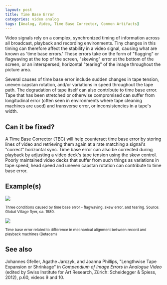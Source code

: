 ```yaml
---
layout: post
title: Time Base Error
categories: video analog
tags: [Analog, Video, Time Base Corrector, Common Artifacts]
---
```


Video signals rely on a complex, synchronized timing of information across all broadcast, playback and recording environments. Tiny changes in this timing can therefore affect the stability in a video signal, causing what are known as 'time base errors.' These errors take on the form of "flagging" or flagwaving at the top of the screen, "skewing" error at the bottom of the screen, or an interspersed, horizontal "tearing" of the image throughout the picture area.

Several causes of time base error include sudden changes in tape tension, uneven capstan rotation, and/or variations in speed throughout the tape path. The degradation of tape itself can also contribute to time base error. Tape that has been stretched or otherwise compromised can suffer from longitudinal error (often seen in environments where tape cleaning machines are used) and transverse error, or inconsistencies in a tape's width.

## Can it be fixed?

A Time Base Corrector (TBC) will help counteract time base error by storing lines of video and retrieving them again at a rate matching a signal's "correct" horizontal sync. Time base error can also be corrected during playback by adjusting a video deck's tape tension using the skew control. Poorly maintained video decks that suffer from such things as variations in tape speed, head speed and uneven capstan rotation can contribute to time base error.

## Example(s)

<img src="{{ site.baseurl }}/images/FlagwavingSkewErrorTearing.png">

<sub>Three conditions caused by time base error - flagwaving, skew error, and tearing. Source: Global Village flyer, ca. 1980.</sub>

<img src="https://ia801508.us.archive.org/33/items/ScreenShot20180606At10.40.04AM/Screen%20Shot%202018-06-06%20at%2010.52.22%20AM.png">

<sub>Time base error related to difference in mechanical alignment between record and playback machines (Betacam)</sub>

## See also

Johannes Gfeller, Agathe Jarczyk, and Joanna Phillips, "Lengthwise Tape Expansion or Shrinkage" in _Compendium of Image Errors in Analogue Video_ (edited by Swiss Institute for Art Research, Zürich: Scheidegger & Spiess, 2012), p.60, videos 9 and 10.
